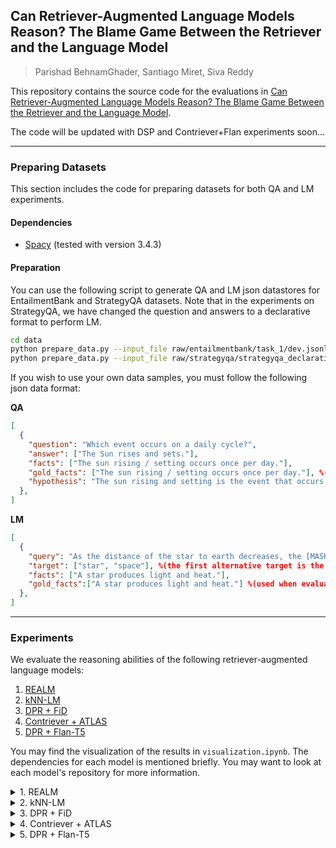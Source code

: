 ## Can Retriever-Augmented Language Models Reason? The Blame Game Between the Retriever and the Language Model
> Parishad BehnamGhader, Santiago Miret, Siva Reddy

This repository contains the source code for the evaluations in [Can Retriever-Augmented Language Models Reason? The Blame Game Between the Retriever and the Language Model](https://arxiv.org/abs/2212.09146).

The code will be updated with DSP and Contriever+Flan experiments soon...

---

### Preparing Datasets

This section includes the code for preparing datasets for both QA and LM experiments.

#### Dependencies

- [Spacy](https://spacy.io/usage) (tested with version 3.4.3)

#### Preparation

You can use the following script to generate QA and LM json datastores for EntailmentBank and StrategyQA datasets. Note that in the experiments on StrategyQA, we have changed the question and answers to a declarative format to perform LM.
```bash
cd data
python prepare_data.py --input_file raw/entailmentbank/task_1/dev.jsonl --output_file entailmentbank_1_dev --dataset entailmentbank --qa 1 --lm 1
python prepare_data.py --input_file raw/strategyqa/strategyqa_declarative_train.json --output_file strategyqa --dataset strategyqa --split 1 --lm 1
```
If you wish to use your own data samples, you must follow the following json data format:

**QA**
```json
[
  {
    "question": "Which event occurs on a daily cycle?", 
    "answer": ["The Sun rises and sets."], 
    "facts": ["The sun rising / setting occurs once per day."],
    "gold_facts": ["The sun rising / setting occurs once per day."], %(used when evaluating the models with only ground-truth facts)
    "hypothesis": "The sun rising and setting is the event that occurs once per day." %(used when evaluating the models with one single hypothesis sentence.)
  },
]
```

**LM**
```json
[
  {
    "query": "As the distance of the star to earth decreases, the [MASK] will appear brighter.",
    "target": ["star", "space"], %(the first alternative target is the ground-truth masked entity)
    "facts": ["A star produces light and heat."], 
    "gold_facts":["A star produces light and heat."] %(used when evaluating the models with only ground-truth facts)
  },
]
```
---
### Experiments

We evaluate the reasoning abilities of the following retriever-augmented language models:
1. [REALM](https://huggingface.co/docs/transformers/model_doc/realm)
2. [kNN-LM](https://github.com/urvashik/knnlm)
3. [DPR + FiD](https://github.com/facebookresearch/FiD)
4. [Contriever + ATLAS](https://github.com/facebookresearch/atlas)
5. [DPR + Flan-T5](https://huggingface.co/google/flan-t5-base)


You may find the visualization of the results in `visualization.ipynb`. The dependencies for each model is mentioned briefly. You may want to look at each model's repository for more information.

<details><summary>1. REALM</summary>
<p>

##### Dependencies
- python 3 (tested with 3.7)
- pytorch (tested with 1.11.0)
- transformers (tested with 4.20.1)
- numpy

You may want to use `realm/environment.yml` as well.

##### Experiments
The following scripts run all kinds of experiments
```bash
cd realm

#QA
python evaluate_reasoning.py \
  --reason_data_file <absolute address of the preprocessed json data file> \
  --reason_output_file <absolute address of a report.jsonl file> \
  --reason_task qa
  --reason_k 5
  --reason_dataset <entailmentbank / strategyqa>
  
#LM (target ranking)
python evaluate_reasoning.py \
  --reason_data_file <absolute address of the preprocessed json data file> \
  --reason_output_file <absolute address of a report.jsonl file> \
  --reason_task lm
  --reason_k 5
  --reason_dataset <entailmentbank / strategyqa>
```

A list of the script arguments is explained below:
- `reason_k`: number of retrieved statements
- `reason_data_file`: absolute address of the preprocessed json data file with the above-mentioned format
- `reason_output_file`: absolute address of a report.jsonl file
- `reason_task`: 'qa' | 'lm'
- `reason_lm_task`: 'target_ranking' (model preference) | 'prediction' (masked token prediction)
- `reason_fact_type`: 'facts' (default, use `facts` key) | 'gold_facts' (use `gold_facts` key) | 'single_fact' (use `hypothesis` key)
- `reason_dataset`: 'entailmentbank' | 'strategyqa'
</p></details>

<details><summary>2. kNN-LM</summary>
<p>

##### Dependencies
- python 3 (tested with 3.7)
- pytorch (tested with 1.11.0)
- faiss-gpu (tested with 1.7.1)
- numpy

You may want to use `knnlm/environment.yml` as well.

##### Experiments
In order to run the kNN-LM experiments, you must first download the checkpoint provided in the [paper's code repository](https://github.com/urvashik/knnlm), prepare the datastores and dictionary. The following scripts run all kinds of experiments
```bash
cd knnlm

#QA
python evaluate_reasoning.py data-bin/wikitext-103 \
  --path checkpoints/checkpoint_best.pt --sample-break-mode complete \
  --max-tokens 3072 --context-window 2560 --softmax-batch 1024 \
  --model-overrides "{'knn_keytype': 'last_ffn_input'}" --knn-keytype 'last_ffn_input' \
  --knnlm --k 5 --lmbda 0.65 \
  --reason_data_file <absolute address of the preprocessed json data file> \
  --reason_output_file <absolute address of a report.txt file> \
  --reason_task qa
  
#LM
python evaluate_reasoning.py data-bin/wikitext-103 \
  --path checkpoints/checkpoint_best.pt --sample-break-mode complete \
  --max-tokens 3072 --context-window 2560 --softmax-batch 1024 \
  --model-overrides "{'knn_keytype': 'last_ffn_input'}" --knn-keytype 'last_ffn_input' \
  --knnlm --k 5 --lmbda 0.65 \
  --reason_data_file <absolute address of the preprocessed json data file> \
  --reason_output_file <absolute address of a report.txt file> \
  --reason_task lm
```

A list of the script arguments is explained below:
- `k`: number of retrieved statements
- `reason_data_file`: absolute address of the preprocessed json data file with the above-mentioned format
- `reason_output_file`: absolute address of a report.txt file
- `reason_task`: 'qa' | 'lm'
- `reason_fact_type`: 'facts' (default, use `facts` key) | 'gold_facts' (use `gold_facts` key) | 'single_fact' (use `hypothesis` key)
</p></details>

<details><summary>3. DPR + FiD</summary>
<p>

##### Dependencies
- python 3 (tested with 3.7)
- pytorch (tested with 1.6.0)
- transformers (tested with 3.0.2)
- faiss-cpu (tested with 1.6.1)
- numpy

You may want to use `dpr/fid_environment.yml` as well.

##### Experiments
In order to run the flan-t5 experiments, you must first prepare the [DPR retriever](https://github.com/facebookresearch/DPR). In these experiments, we load the `nq_retriever` checkpoints. 
Also, we use the `nq_reader_base` checkpoint for the FiD model available in [the model's github repository](https://github.com/facebookresearch/FiD).
The following scripts run all kinds of experiments. `dpr` arguments refer to the retriever's arguments, 'lm' arguments refer to the model's arguments, and `reason` arguments refer to the specific arguments for our experiments. 
```bash
cd dpr

#QA
python evaluate_reasoning.py \
  dpr.model_file=<absolute address of the retriever .cp file> \
  lm.model_path=<absolute address of the pretrained reader directory> \
  lm.per_gpu_batch_size=1 lm.name=reason lm.checkpoint_dir=checkpoint \
  reason.data_file=<absolute address of the preprocessed json data file> \
  reason.output_file=<absolute address of a report.txt file> \
  reason.k=5 \
  reason.lm=fid \
  reason.task=qa
  
#LM
python evaluate_reasoning.py \
  dpr.model_file=<absolute address of the retriever .cp file> \
  lm.model_path=<absolute address of the pretrained reader directory> \
  lm.per_gpu_batch_size=1 lm.name=reason lm.checkpoint_dir=checkpoint \
  reason.data_file=<absolute address of the preprocessed json data file> \
  reason.output_file=<absolute address of a report.txt file> \
  reason.k=5 \
  reason.lm=fid \
  reason.task=lm
```

A list of the script arguments is explained below:
- `k`: number of retrieved statements
- `data_file`: absolute address of the preprocessed json data file with the above-mentioned format
- `output_file`: absolute address of a report.txt file
- `task`: 'qa' | 'lm'
- `fact_type`: 'facts' (default, use `facts` key) | 'gold_facts' (use `gold_facts` key) | 'single_fact' (use `hypothesis` key)
- `lm`: 'fid' ('flan' and 'fid' models use the same base code in our experiments.)
</p></details>

<details><summary>4. Contriever + ATLAS</summary>
<p>

##### Dependencies
- python 3 (tested with 3.8)
- pytorch (tested with 1.11.0)
- transformers (tested with 4.18.0)
- faiss-gpu (tested with 1.7.2)
- numpy

You may want to use `contriever/atlas_environment.yml` as well.

##### Experiments
In order to run the ATLAS experiments, you must first download the preferred model from [ATLAS github](https://github.com/facebookresearch/atlas). In our experiments we load the `models/atlas_nq/base` ATLAS model.
The following scripts run all kinds of experiments.
```bash
cd contriever
port=$(shuf -i 15000-16000 -n 1)

#QA
python evaluate_reasoning.py \
  --generation_max_length 16 --name reason --precision fp32 --text_maxlength 512 \
  --reader_model_type google/t5-base-lm-adapt \ # architecture of Atlas
  --model_path <address to the model checkpoint - atlas_data/models/...> \
  --per_gpu_batch_size 1 --checkpoint_dir atlas_data/experiments --main_port $port \
  --reason_data_file <absolute address of the preprocessed json data file> \
  --reason_output_file <absolute address of a report.txt file> \
  --reason_k 5 \
  --reason_task qa
  
#LM
python evaluate_reasoning.py \
  --generation_max_length 16 --name reason --precision fp32 --text_maxlength 512\
  --reader_model_type google/t5-base-lm-adapt \ # architecture of Atlas
  --model_path <address to the model checkpoint - atlas_data/models/...> \
  --per_gpu_batch_size 1 --checkpoint_dir atlas_data/experiments --main_port $port \
  --reason_data_file <absolute address of the preprocessed json data file> \
  --reason_output_file <absolute address of a report.txt file> \
  --reason_k 5 \
  --reason_task lm
```

A list of the script arguments is explained below:
- `reason_k`: number of retrieved statements
- `reason_data_file`: absolute address of the preprocessed json data file with the above-mentioned format
- `reason_output_file`: absolute address of a report.txt file
- `reason_task`: 'qa' | 'lm'
- `reason_fact_type`: 'facts' (default, use `facts` key) | 'gold_facts' (use `gold_facts` key) | 'single_fact' (use `hypothesis` key)
</p></details>

<details><summary>5. DPR + Flan-T5</summary>
<p>

##### Dependencies
- python 3 (tested with 3.7)
- pytorch (tested with 1.11.0)
- transformers (tested with 4.20.1)
- faiss (tested with 1.5.3)
- faiss-cpu (tested with 1.6.1)
- numpy

You may want to use `dpr/flan_environment.yml` as well.

##### Experiments
In order to run the flan-t5 experiments, you must first prepare the [DPR retriever](https://github.com/facebookresearch/DPR). In these experiments, we load the `nq_retriever` checkpoints. As the model, we load the `google/flan-t5-base` checkpoints of the Flan-T5 model available in [HuggingFace](https://huggingface.co/google/flan-t5-base). The following scripts run all kinds of experiments. `dpr` arguments refer to the retriever's arguments, and `reason` arguments, refer to the specific arguments for our experiments. 
```bash
cd dpr

#QA
python evaluate_reasoning.py \
  dpr.model_file=<absolute address of the retriever .cp file> \
  reason.data_file=<absolute address of the preprocessed json data file> \
  reason.output_file=<absolute address of a report.txt file> \
  reason.k=5 \
  reason.lm=flan \
  reason.task=qa
  
#LM
python evaluate_reasoning.py \
  dpr.model_file=<absolute address of the retriever .cp file> \
  reason.data_file=<absolute address of the preprocessed json data file> \
  reason.output_file=<absolute address of a report.txt file> \
  reason.k=5 \
  reason.lm=flan \
  reason.task=lm
```

A list of the script arguments is explained below:
- `k`: number of retrieved statements
- `data_file`: absolute address of the preprocessed json data file with the above-mentioned format
- `output_file`: absolute address of a report.txt file
- `task`: 'qa' | 'lm'
- `fact_type`: 'facts' (default, use `facts` key) | 'gold_facts' (use `gold_facts` key) | 'single_fact' (use `hypothesis` key)
- `lm`: 'flan' ('flan' and 'fid' models use the same base code in our experiments.)
</p></details>
